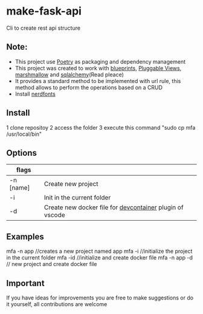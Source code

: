 # make-fask-api
Cli to create rest api structure

## Note: 

* This project use [Poetry](https://python-poetry.org/) as  packaging and dependency management
* This project was created to work with [blueprints](https://flask.palletsprojects.com/en/1.1.x/blueprints/), [Pluggable Views](https://flask.palletsprojects.com/en/1.1.x/views/), [marshmallow](https://flask-marshmallow.readthedocs.io/en/latest/) and [sqlalchemy](https://flask-sqlalchemy.palletsprojects.com/en/2.x/)(Read pleace)
* It provides a standard method to be implemented with url rule, this method allows to perform the operations based on a CRUD
* Install [nerdfonts](https://www.nerdfonts.com)

## Install
1 clone repositoy
2 access the folder
3 execute this command "sudo cp mfa /usr/local/bin"

## Options

| flags  |   |
|---|---|
| -n  [name]| Create new project|
| -i| Init in the current folder|
| -d| Create new docker file for [devcontainer](https://code.visualstudio.com/docs/remote/containers) plugin of vscode|

## Examples

mfa -n app  //creates a new project named app
mfa -i  //initialize the project in the current folder
mfa -id //initialize and create docker file
mfa -n app -d // new project and create docker file

## Important
If you have ideas for improvements you are free to make suggestions or do it yourself, all contributions are welcome